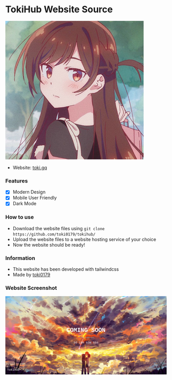 # TokiHub Website Source
![Toki0179](/img/favicon.png)
- Website: [toki.gq](https://toki.gq/)

### Features
- [x] Modern Design
- [x] Mobile User Friendly
- [x] Dark Mode

### How to use
- Download the website files using `git clone https://github.com/toki0179/tokihub/`
- Upload the website files to a website hosting service of your choice
- Now the website should be ready!

### Information
- This website has been developed with tailwindcss
- Made by [toki0179](https://github.com/toki0179/)

### Website Screenshot
![TokiHub](/img/website.png)
